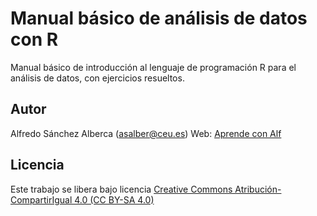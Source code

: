 # Manual básico de análisis de datos con R

Manual básico de introducción al lenguaje de programación R para el análisis de datos, con ejercicios resueltos.

## Autor

Alfredo Sánchez Alberca (asalber@ceu.es)
Web: [Aprende con Alf](https://aprendeconalf.es)

## Licencia 

Este trabajo se libera bajo licencia [Creative Commons Atribución-CompartirIgual 4.0 (CC BY-SA 4.0)](https://creativecommons.org/licenses/by-sa/4.0/deed.es)